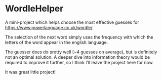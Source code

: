 # WordleHelper
A mini-project which helps choose the most effective guesses for https://www.powerlanguage.co.uk/wordle/

The selection of the next word simply uses the frequency with which the letters of the word appear in the english language.

The guesser does do pretty well (~4 guesses on average), but is definitely not an optimal solution. A deeper dive into information theory would be required to improve it further, so I think I'll leave the project here for now.

It was great little project!
